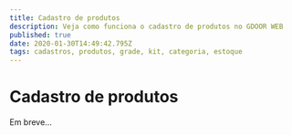 ```yaml
---
title: Cadastro de produtos
description: Veja como funciona o cadastro de produtos no GDOOR WEB
published: true
date: 2020-01-30T14:49:42.795Z
tags: cadastros, produtos, grade, kit, categoria, estoque
---
```


# Cadastro de produtos

Em breve...